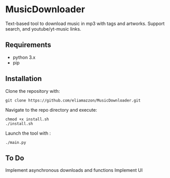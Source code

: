# MusicDownloader
Text-based tool to download music in mp3 with tags and artworks.
Support search, and youtube/yt-music links.

## Requirements

- python 3.x
- pip

## Installation

Clone the repository with:

```
git clone https://github.com/eliamazzon/MusicDownloader.git
```
Navigate to the repo directory and execute:
```
chmod +x install.sh
./install.sh
```
Launch the tool with :

```
./main.py
```

## To Do
Implement asynchronous downloads and functions
Implement UI
